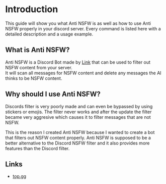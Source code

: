 # Introduction

This guide will show you what Anti NSFW is as well as how to use Anti NSFW properly in your discord server.
Every command is listed here with a detailed description and a usage example.

## What is Anti NSFW?

Anti NSFW is a Discord Bot made by [Link](https://github.com/link-discord) that can be used to filter out NSFW content from your server. <br />
It will scan all messages for NSFW content and delete any messages the AI thinks to be NSFW content.

## Why should I use Anti NSFW?

Discords filter is very poorly made and can even be bypassed by using stickers or emojis.
The filter never works and after the update the filter became very aggresive which causes it to filter messages that are not NSFW.

This is the reason I created Anti NSFW because I wanted to create a bot that filters out NSFW content properly.
Anti NSFW is supposed to be a better alternative to the Discord NSFW filter and it also provides more features than the Discord filter.

## Links

-   [top.gg](https://top.gg/bot/706054368318980138)
